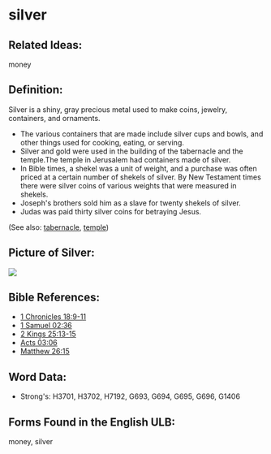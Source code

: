 # silver

## Related Ideas:

money


## Definition:

Silver is a shiny, gray precious metal used to make coins, jewelry, containers, and ornaments.

* The various containers that are made include silver cups and bowls, and other things used for cooking, eating, or serving.
* Silver and gold were used in the building of the tabernacle and the temple.The temple in Jerusalem had containers made of silver.
* In Bible times, a shekel was a unit of weight, and a purchase was often priced at a certain number of shekels of silver. By New Testament times there were silver coins of various weights that were measured in shekels.
* Joseph's brothers sold him as a slave for twenty shekels of silver.
* Judas was paid thirty silver coins for betraying Jesus.

(See also: [tabernacle](../kt/tabernacle.md), [temple](../kt/temple.md))

## Picture of Silver:

<a href="https://content.bibletranslationtools.org/WycliffeAssociates/en_tw/raw/branch/master/PNGs/s/Silver.png"><img src="https://content.bibletranslationtools.org/WycliffeAssociates/en_tw/raw/branch/master/PNGs/s/Silver.png" ></a>

## Bible References:

* [1 Chronicles 18:9-11](rc://en/tn/help/1ch/18/09)
* [1 Samuel 02:36](rc://en/tn/help/1sa/02/36)
* [2 Kings 25:13-15](rc://en/tn/help/2ki/25/13)
* [Acts 03:06](rc://en/tn/help/act/03/06)
* [Matthew 26:15](rc://en/tn/help/mat/26/15)

## Word Data:

* Strong's: H3701, H3702, H7192, G693, G694, G695, G696, G1406

## Forms Found in the English ULB:

money, silver


